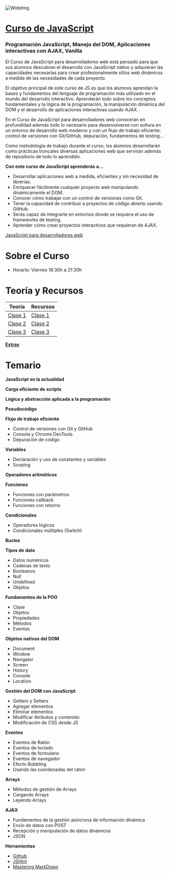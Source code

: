 ![WideImg](http://fictizia.com/img/github/Fictizia-plan-estudios-github.jpg)

# [Curso de JavaScript](https://fictizia.com/formacion/curso-javascript)
### Programación JavaScript, Manejo del DOM, Aplicaciones interactivas con AJAX, Vanilla

El Curso de JavaScript para desarrolladores web está pensado para que sus alumnos descubran el desarrollo con JavaScript nativo y adquieran las capacidades necesarias para crear profesionalmente sitios web dinámicos a medida de las necesidades de cada proyecto.

El objetivo principal de este curso de JS es que los alumnos aprendan la bases y fundamentos del lenguaje de programación más utilizado en el mundo del desarrollo interactivo. Aprenderán todo sobre los conceptos fundamentales y la lógica de la programación, la manipulación dinámica del DOM y el desarrollo de aplicaciones interactivas usando AJAX.

En el Curso de JavaScript para desarrolladores web conocerán en profundidad además todo lo necesario para desenvolverse con soltura en un entorno de desarrollo web moderno y con un flujo de trabajo eficiente: control de versiones con Git/GitHub, depuración, fundamentos de testing...

Como metodología de trabajo durante el curso, los alumnos desarrollarán como prácticas troncales diversas aplicaciones web que servirán además de repositorio de todo lo aprendido.

**Con este curso de JavaScript aprenderás a...**
- Desarrollar aplicaciones web a medida, eficientes y sin necesidad de librerías.
- Enriquecer fácilmente cualquier proyecto web manipulando dinámicamente el DOM.
- Conocer cómo trabajar con un control de versiones como Git.
- Tener la capacidad de contribuir a proyectos de código abierto usando GitHub.
- Serás capaz de integrarte en entornos donde se requiera el uso de frameworks de testing.
- Aprender cómo crear proyectos interactivos que requieran de AJAX.

[JavaScript para desarrolladores web](https://fictizia.com/formacion/curso-javascript)

Sobre el Curso
=================
* Horario: Viernes 16:30h a 21:30h

Teoría y Recursos
=================
Teoría | Recursos
------------ | -------------
[Clase 1](teoria/dia1.md) | [Clase 1](recursos/dia1.md)
[Clase 2](teoria/dia2.md) | [Clase 2](recursos/dia2.md)
[Clase 3](teoria/dia3.md) | [Clase 3](recursos/dia3.md)


**[Extras](recursos/extra.md)**

Temario
=================

**JavaScript en la actualidad**

**Carga eficiente de scripts**

**Lógica y abstracción aplicada a la programación**

**Pseudocódigo**

**Flujo de trabajo eficiente**
* Control de versiones con Git y GitHub
* Consola y Chrome DevTools
* Depuración de código

**Variables**
* Declaración y uso de constantes y variables
* Scoping

**Operadores aritméticos**

**Funciones**
* Funciones con parámetros
* Funciones callback
* Funciones con retorno

**Condicionales**
* Operadores lógicos
* Condicionales múltiples (Switch)

**Bucles**

**Tipos de dato**
* Datos numéricos
* Cadenas de texto
* Booleanos
* Null
* Undefined
* Objetos

**Fundamentos de la POO**
* Clase
* Objetos
* Propiedades
* Métodos
* Eventos

**Objetos nativos del DOM**
* Document
* Window
* Navigator
* Screen
* History
* Console
* Location

**Gestión del DOM con JavaScript**
* Getters y Setters
* Agregar elementos
* Eliminar elementos
* Modificar Atributos y contenido
* Modificación de CSS desde JS

**Eventos**
* Eventos de Ratón
* Eventos de teclado
* Eventos de formulario
* Eventos de navegador
* Efecto Bubbling
* Usando las coordenadas del ratón

**Arrays**
* Métodos de gestión de Arrays
* Cargando Arrays
* Leyendo Arrays

**AJAX**
* Fundamentos de la gestión asíncrona de información dinámica
* Envío de datos con POST
* Recepción y manipulación de datos dinámicos
* JSON

**Herramientas**
* [Github](https://github.com/)
* [JSHint](http://www.jshint.com/)
* [Mastering MarkDown](https://guides.github.com/features/mastering-markdown/)
